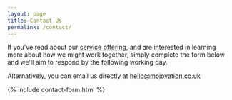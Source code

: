 ```yaml
---
layout: page
title: Contact Us
permalink: /contact/
---
```


If you've read about our [service offering](/about), and are interested in learning more about how we might work together, simply complete the form below and we'll aim to respond by the following working day.

Alternatively, you can email us directly at <a href="mailto:hello@mojovation.co.uk">hello@mojovation.co.uk</a>

{% include contact-form.html %}